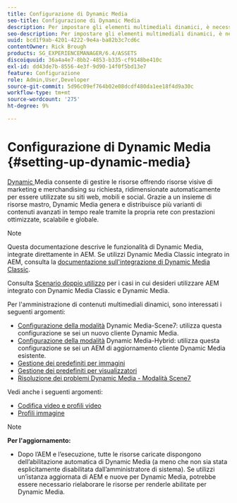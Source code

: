 ```yaml
---
title: Configurazione di Dynamic Media
seo-title: Configurazione di Dynamic Media
description: Per impostare gli elementi multimediali dinamici, è necessario configurare gli elementi multimediali dinamici e gestire i predefiniti per immagini e visualizzatori
seo-description: Per impostare gli elementi multimediali dinamici, è necessario configurare gli elementi multimediali dinamici e gestire i predefiniti per immagini e visualizzatori
uuid: bcd1f9ab-4201-4222-9e4a-ba82b3c7cd6c
contentOwner: Rick Brough
products: SG_EXPERIENCEMANAGER/6.4/ASSETS
discoiquuid: 36a4a4e7-8bb2-4853-b335-cf9148be410c
exl-id: dd43de7b-8556-4e3f-9d90-14f0f5bd13e7
feature: Configurazione
role: Admin,User,Developer
source-git-commit: 5d96c09ef764b02e08dcdf480da1ee18f4d9a30c
workflow-type: tm+mt
source-wordcount: '275'
ht-degree: 9%

---
```


# Configurazione di Dynamic Media {#setting-up-dynamic-media}

[Dynamic ](https://www.adobe.com/solutions/web-experience-management/dynamic-media.html) Media consente di gestire le risorse offrendo risorse visive di marketing e merchandising su richiesta, ridimensionate automaticamente per essere utilizzate su siti web, mobili e social. Grazie a un insieme di risorse mastro, Dynamic Media genera e distribuisce più varianti di contenuti avanzati in tempo reale tramite la propria rete con prestazioni ottimizzate, scalabile e globale.

>[!NOTE]
>
>Questa documentazione descrive le funzionalità di Dynamic Media, integrate direttamente in AEM. Se utilizzi Dynamic Media Classic integrato in AEM, consulta la [documentazione sull&#39;integrazione di Dynamic Media Classic](/help/sites-administering/scene7.md).
>
>Consulta [Scenario doppio utilizzo](/help/sites-administering/scene7.md#dual-use-scenario) per i casi in cui desideri utilizzare AEM integrato con Dynamic Media Classic e Dynamic Media.

Per l&#39;amministrazione di contenuti multimediali dinamici, sono interessati i seguenti argomenti:

* [Configurazione della modalità](config-dms7.md)  Dynamic Media-Scene7: utilizza questa configurazione se sei un nuovo cliente Dynamic Media.
* [Configurazione della modalità](config-dynamic.md)  Dynamic Media-Hybrid: utilizza questa configurazione se sei un AEM di aggiornamento cliente Dynamic Media esistente.
* [Gestione dei predefiniti per immagini](managing-image-presets.md)
* [Gestione dei predefiniti per visualizzatori](managing-viewer-presets.md)
* [Risoluzione dei problemi Dynamic Media - Modalità Scene7](troubleshoot-dms7.md)

Vedi anche i seguenti argomenti:

* [Codifica video e profili video](video-profiles.md)
* [Profili immagine](image-profiles.md)

>[!NOTE]
>
>**Per l&#39;aggiornamento:**
>
>* Dopo l’AEM e l’esecuzione, tutte le risorse caricate dispongono dell’abilitazione automatica di Dynamic Media (a meno che non sia stata esplicitamente disabilitata dall’amministratore di sistema). Se utilizzi un’istanza aggiornata di AEM e nuove per Dynamic Media, potrebbe essere necessario rielaborare le risorse per renderle abilitate per Dynamic Media.


